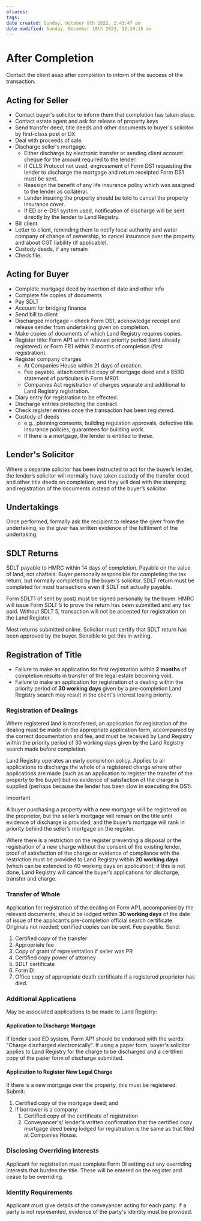 ```yaml
---
aliases: 
tags: 
date created: Sunday, October 9th 2022, 2:43:47 pm
date modified: Sunday, December 10th 2023, 12:39:15 am
---
```


# After Completion

Contact the client asap after completion to inform of the success of the transaction.

## Acting for Seller

- Contact buyer's solicitor to inform them that completion has taken place.
- Contact estate agent and ask for release of property keys
- Send transfer deed, title deeds and other documents to buyer's solicitor by first-class post or DX
- Deal with proceeds of sale.
- Discharge seller's mortgage.
	- Either discharge by electronic transfer or sending client account cheque for the amount required to the lender.
	- If CLLS Protocol not used, engrossment of Form DS1 requesting the lender to discharge the mortgage and return receipted Form DS1 must be sent.
	- Reassign the benefit of any life insurance policy which was assigned to the lender as collateral.
	- Lender insuring the property should be told to cancel the property insurance cover.
	- If ED or e-DS1 system used, notification of discharge will be sent directly by the lender to Land Registry.
- Bill client
- Letter to client, reminding them to notify local authority and water company of change of ownership, to cancel insurance over the property and about CGT liability (if applicable).
- Custody deeds, if any remain
- Check file.

## Acting for Buyer

- Complete mortgage deed by insertion of date and other info
- Complete file copies of documents
- Pay SDLT
- Account for bridging finance
- Send bill to client
- Discharged mortgage – check Form DS1, acknowledge receipt and release sender from undertaking given on completion.
- Make copies of documents of which Land Registry requires copies.
- Register title: Form AP1 within relevant priority period (land already registered) or Form FR1 within 2 months of completion (first registration).
- Register company charges
	- At Companies House within 21 days of creation.
	- Fee payable, attach certified copy of mortgage deed and s 859D statement of particulars in Form MR01.
	- Companies Act registration of charges separate and additional to Land Registry registration.
- Diary entry for registration to be effected.
- Discharge entries protecting the contract
- Check register entries once the transaction has been registered.
- Custody of deeds
	- e.g., planning consents, building regulation approvals, defective title insurance policies, guarantees for building work.
	- If there is a mortgage, the lender is entitled to these.

## Lender's Solicitor

Where a separate solicitor has been instructed to act for the buyer’s lender, the lender’s solicitor will normally have taken custody of the transfer deed and other title deeds on completion, and they will deal with the stamping and registration of the documents instead of the buyer’s solicitor.

## Undertakings

Once performed, formally ask the recipient to release the giver from the undertaking, so the giver has written evidence of the fulfilment of the undertaking.

## SDLT Returns

SDLT payable to HMRC within 14 days of completion. Payable on the value of land, not chattels. Buyer personally responsible for completing the tax return, but normally completed by the buyer's solicitor. SDLT return must be completed for most transactions even if SDLT not actually payable.

Form SDLT1 (if sent by post) must be signed personally by the buyer. HMRC will issue Form SDLT 5 to prove the return has been submitted and any tax paid. Without SDLT 5, transaction will not be accepted for registration on the Land Register.

Most returns submitted online. Solicitor must certify that SDLT return has been approved by the buyer. Sensible to get this in writing.

## Registration of Title

- Failure to make an application for first registration within **2 months** of completion results in transfer of the legal estate becoming void.
- Failure to make an application for registration of a dealing within the priority period of **30 working days** given by a pre-completion Land Registry search may result in the client's interest losing priority.

### Registration of Dealings

Where registered land is transferred, an application for registration of the dealing must be made on the appropriate application form, accompanied by the correct documentation and fee, and must be received by Land Registry within the priority period of 30 working days given by the Land Registry search made before completion.

Land Registry operates an early completion policy. Applies to all applications to discharge the whole of a registered charge where other applications are made (such as an application to register the transfer of the property to the buyer) but no evidence of satisfaction of the charge is supplied (perhaps because the lender has been slow in executing the DS1).

> [!important]
> A buyer purchasing a property with a new mortgage will be registered as the proprietor, but the seller’s mortgage will remain on the title until evidence of discharge is provided, and the buyer’s mortgage will rank in priority behind the seller’s mortgage on the register.

Where there is a restriction on the register preventing a disposal or the registration of a new charge without the consent of the existing lender, proof of satisfaction of the charge or evidence of compliance with the restriction must be provided to Land Registry within **20 working days** (which can be extended to 40 working days on application); if this is not done, Land Registry will cancel the buyer’s applications for discharge, transfer and charge.

### Transfer of Whole

Application for registration of the dealing on Form AP1, accompanied by the relevant documents, should be lodged within **30 working days** of the date of issue of the applicant’s pre-completion official search certificate. Originals not needed; certified copies can be sent. Fee payable. Send:

1. Certified copy of the transfer
2. Appropriate fee
3. Copy of grant of representation if seller was PR
4. Certified copy power of attorney
5. SDLT certificate
6. Form DI
7. Office copy of appropriate death certificate if a registered proprietor has died.

### Additional Applications

May be associated applications to be made to Land Registry:

#### Application to Discharge Mortgage

If lender used ED system, Form AP1 should be endorsed with the words: "Charge discharged electronically". If using a paper form, buyer's solicitor applies to Land Registry for the charge to be discharged and a certified copy of the paper form of discharge submitted.

#### Application to Register New Legal Charge

If there is a new mortgage over the property, this must be registered. Submit:

1. Certified copy of the mortgage deed; and
2. If borrower is a company:
	1. Certified copy of the certificate of registration
	2. Conveyancer's/ lender's written confirmation that the certified copy mortgage deed being lodged for registration is the same as that filed at Companies House.

### Disclosing Overriding Interests

Applicant for registration must complete Form DI setting out any overriding interests that burden the title. These will be entered on the register and cease to be overriding.

### Identity Requirements

Applicant must give details of the conveyancer acting for each party. If a party is not represented, evidence of the party's identity must be provided.
